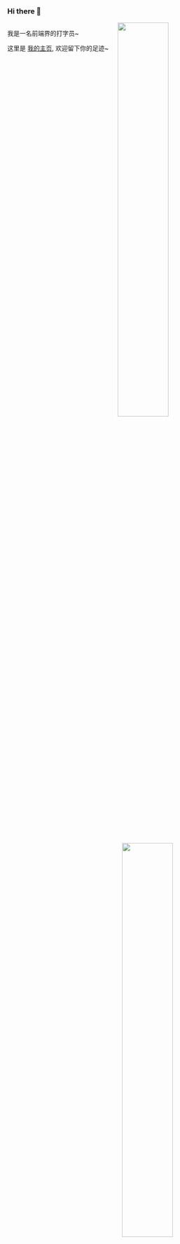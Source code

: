 ### Hi there 👋

<!--
**luhaifeng666/luhaifeng666** is a ✨ _special_ ✨ repository because its `README.md` (this file) appears on your GitHub profile.

Here are some ideas to get you started:

- 🔭 I’m currently working on ...
- 🌱 I’m currently learning ...
- 👯 I’m looking to collaborate on ...
- 🤔 I’m looking for help with ...
- 💬 Ask me about ...
- 📫 How to reach me: ...
- 😄 Pronouns: ...
- ⚡ Fun fact: ...
-->

<div style="float:left;width:50%;">

我是一名前端界的打字员~
 
这里是 <a href="https://luhaifeng666.github.io" target="_blank">我的主页</a>, 欢迎留下你的足迹~

</div>

<img width="48%" align="left" src="https://github-readme-stats.vercel.app/api?username=luhaifeng666&show_icons=true&theme=dark" />

<img width="48%" align="right" src="https://github-readme-stats.vercel.app/api/top-langs/?username=luhaifeng666&show_icons=true&theme=dark&layout=compact&langs_count=6" />


